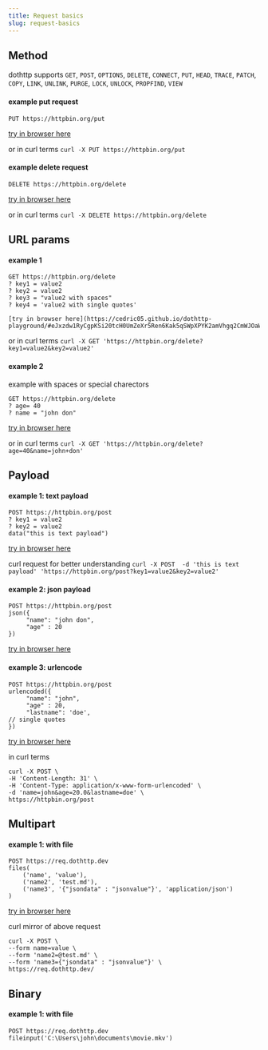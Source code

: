 ```yaml
---
title: Request basics
slug: request-basics
---
```


## Method

dothttp supports  `GET`, `POST`, `OPTIONS`, `DELETE`, `CONNECT`, `PUT`, `HEAD`, `TRACE`, `PATCH`, `COPY`, `LINK`, `UNLINK`, `PURGE`, `LOCK`, `UNLOCK`, `PROPFIND`, `VIEW`

#### example  put request

```http
PUT https://httpbin.org/put
```

[try in browser here](https://cedric05.github.io/dothttp-playground/#eJwLCA1RyCgpKSi20tcH0UmZeXr5Ren6BaUlXACO2wnm)

or in curl terms
`curl -X PUT https://httpbin.org/put`

#### example  delete request

```http
DELETE https://httpbin.org/delete
```

[try in browser here](https://cedric05.github.io/dothttp-playground/#eJxzcfVxDXFVyCgpKSi20tcH0UmZeXr5Ren6Kak5qSWpALvdC7A=)

or in curl terms
`curl -X DELETE https://httpbin.org/delete`

## URL params

#### example 1
```http
GET https://httpbin.org/delete
? key1 = value2
? key2 = value2
? key3 = "value2 with spaces"
? key4 = 'value2 with single quotes'

[try in browser here](https://cedric05.github.io/dothttp-playground/#eJxzdw1RyCgpKSi20tcH0UmZeXr5Ren6Kak5qSWpXPYK2amVhgq2CmWJOaWpRhC+ERrfGMhXgggolGeWZCgUFyQmpxYrQWRNgLLqKLKZeek5qQqFpfklqcXqAJUcKes=)

```
or in curl terms
`curl -X GET 'https://httpbin.org/delete?key1=value2&key2=value2'`

#### example 2
example with spaces or special charectors
```http
GET https://httpbin.org/delete
? age= 40
? name = "john don"
```

[try in browser here](https://cedric05.github.io/dothttp-playground/#eJxzdw1RyCgpKSi20tcH0UmZeXr5Ren6Kak5qSWpXPYKiemptgomBkBWXmJuqoKtglJWfkaeQkp+nhIAXBUTDw==)

or in curl terms
`curl -X GET 'https://httpbin.org/delete?age=40&name=john+don'`

## Payload


#### example 1: text payload
```http
POST https://httpbin.org/post
? key1 = value2
? key2 = value2
data("this is text payload")
```


[try in browser here](https://cedric05.github.io/dothttp-playground/#eJwL8A8OUcgoKSkottLXB9FJmXl6+UXp+gX5xSVc9grZqZWGCrYKZYk5palGEL4Rgp+SWJKooVSSkVmsAEQlqRUlCgWJlTn5iSlKmgBR7h3R)

curl request for better understanding
`curl -X POST  -d 'this is text payload' 'https://httpbin.org/post?key1=value2&key2=value2'`

#### example 2: json payload
```http
POST https://httpbin.org/post
json({
     "name": "john don",
     "age" : 20
})
```

[try in browser here](https://cedric05.github.io/dothttp-playground/#eJwL8A8OUcgoKSkottLXB9FJmXl6+UXp+gX5xSVcWcX5eRrVXAogoJSXmJuqZKWglJWfkaeQkp+npAOVSExPVVKwUjAy4KrVBAAJqBcN)

#### example 3: urlencode

```http
POST https://httpbin.org/post
urlencoded({
     "name": "john",
     "age" : 20,
     "lastname": 'doe',
// single quotes
})
```

[try in browser here](https://cedric05.github.io/dothttp-playground/#eJwL8A8OUcgoKSkottLXB9FJmXl6+UXp+gX5xSVcpUU5qXnJ+SmpKRrVXAogoJSXmJuqZKWglJWfkaekAxVMTE9VUrBSMDKACeQkFpdAVaqn5Keq63Dp6ysUZ+al56QqFJbml6QWc9VqAgA+DSRd)

in curl terms 
```shell
curl -X POST \
-H 'Content-Length: 31' \
-H 'Content-Type: application/x-www-form-urlencoded' \
-d 'name=john&age=20.0&lastname=doe' \
https://httpbin.org/post
```


## Multipart


#### example 1: with file

```http
POST https://req.dothttp.dev
files(
    ('name', 'value'),
    ('name2', 'test.md'),
    ('name3', '{"jsondata" : "jsonvalue"}', 'application/json')    
)
```

[try in browser here](https://cedric05.github.io/dothttp-playground/#eJwL8A8OUcgoKSkottLXL0ot1EvJLwFx9VJSy7jSMnNSizW4FIBAQz0vMTdVXUdBvSwxpzRVXVMHSdgIJF6SWlyil5uCKmMMkqlWyirOz0tJLElUUrBSAHPAhijVgmQTCwpyMpMTSzLz8/RBUuqaIO1cmgDVji0V)

curl mirror of above request

```shell
curl -X POST \
--form name=value \
--form 'name2=@test.md' \
--form 'name3={"jsondata" : "jsonvalue"}' \
https://req.dothttp.dev/
```


## Binary
#### example 1: with file

```http
POST https://req.dothttp.dev
fileinput('C:\Users\john\documents\movie.mkv')
```